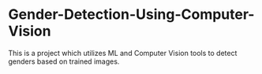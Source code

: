 # Gender-Detection-Using-Computer-Vision
This is a project which utilizes ML and Computer Vision tools to detect genders based on trained images.
